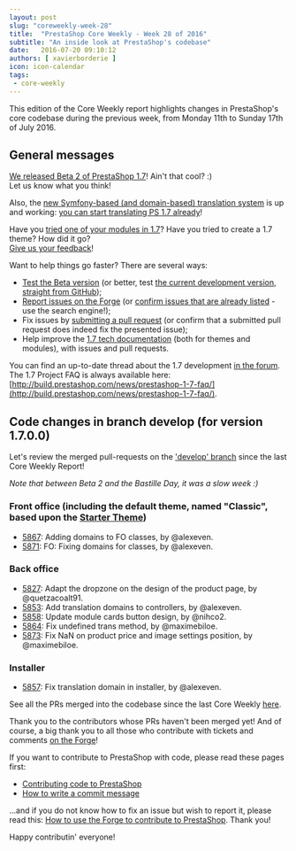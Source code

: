 ```yaml
---
layout: post
slug: "coreweekly-week-28"
title:  "PrestaShop Core Weekly - Week 28 of 2016"
subtitle: "An inside look at PrestaShop's codebase"
date:   2016-07-20 09:10:12
authors: [ xavierborderie ]
icon: icon-calendar
tags:
 - core-weekly
---
```


This edition of the Core Weekly report highlights changes in PrestaShop's core codebase during the previous week, from Monday 11th to Sunday 17th of July 2016.


## General messages

[We released Beta 2 of PrestaShop 1.7](http://build.prestashop.com/news/prestashop-17-beta2/)! Ain't that cool? :)<br/>
Let us know what you think!

Also, the [new Symfony-based (and domain-based) translation system](http://build.prestashop.com/news/new-translation-system-prestashop-17/) is up and working: [you can start translating PS 1.7 already](http://build.prestashop.com/news/translations-prestashop-17/)!

Have you [tried one of your modules in 1.7](http://build.prestashop.com/news/module-development-changes-in-17/)? Have you tried to create a 1.7 theme? How did it go?<br/>
[Give us your feedback](http://build.prestashop.com/news/prestashop-1-7-beta-1-open-for-feedback/)!

Want to help things go faster? There are several ways: 

 * [Test the Beta version](http://build.prestashop.com/news/prestashop-17-beta2/) (or better, test [the current development version, straight from GitHub](https://github.com/PrestaShop/PrestaShop/tree/develop));
 * [Report issues on the Forge](http://forge.prestashop.com/secure/CreateIssue!default.jspa?selectedProjectId=11322&issuetype=1) (or [confirm issues that are already listed](http://forge.prestashop.com/browse/BOOM-738?jql=project%20%3D%20BOOM%20AND%20created%3E%3D-1w%20ORDER%20BY%20created%20DESC) - use the search engine!); 
 * Fix issues by [submitting a pull request](https://github.com/PrestaShop/PrestaShop/pulls) (or confirm that a submitted pull request does indeed fix the presented issue); 
 * Help improve the [1.7 tech documentation](https://github.com/PrestaShop/docs) (both for themes and modules), with issues and pull requests.

You can find an up-to-date thread about the 1.7 development [in the forum](https://www.prestashop.com/forums/topic/480580-want-to-know-more-about-17/).<br/>
The 1.7 Project FAQ is always available here: [http://build.prestashop.com/news/prestashop-1-7-faq/](http://build.prestashop.com/news/prestashop-1-7-faq/).


## Code changes in branch develop (for version 1.7.0.0)

Let's review the merged pull-requests on the ['develop' branch](https://github.com/PrestaShop/PrestaShop/tree/develop) since the last Core Weekly Report!

_Note that between Beta 2 and the Bastille Day, it was a slow week :)_
 
 
### Front office (including the default theme, named "Classic", based upon the [Starter Theme](https://github.com/PrestaShop/PrestaShop/tree/develop/themes/classic))

 * [5867](https://github.com/PrestaShop/PrestaShop/pull/5867): Adding domains to FO classes, by @alexeven.
 * [5871](https://github.com/PrestaShop/PrestaShop/pull/5871): FO: Fixing domains for classes, by @alexeven.


### Back office

 * [5827](https://github.com/PrestaShop/PrestaShop/pull/5827): Adapt the dropzone on the design of the product page, by @quetzacoalt91.
 * [5853](https://github.com/PrestaShop/PrestaShop/pull/5853): Add translation domains to controllers, by @alexeven.
 * [5858](https://github.com/PrestaShop/PrestaShop/pull/5858): Update module cards button design, by @nihco2.
 * [5864](https://github.com/PrestaShop/PrestaShop/pull/5864): Fix undefined trans method, by @maximebiloe.
 * [5873](https://github.com/PrestaShop/PrestaShop/pull/5873): Fix NaN on product price and image settings position, by @maximebiloe.


### Installer
 
 * [5857](https://github.com/PrestaShop/PrestaShop/pull/5857): Fix translation domain in installer, by @alexeven.

 

See all the PRs merged into the codebase since the last Core Weekly [here](https://github.com/PrestaShop/PrestaShop/pulls?q=is%3Apr+merged%3A2016-07-11..2016-07-17+is%3Aclosed).

Thank you to the contributors whose PRs haven't been merged yet! And of course, a big thank you to all those who contribute with tickets and comments [on the Forge](http://forge.prestashop.com/browse/BOOM/?selectedTab=com.atlassian.jira.jira-projects-plugin:summary-panel)!

If you want to contribute to PrestaShop with code, please read these pages first:

 * [Contributing code to PrestaShop](http://doc.prestashop.com/display/PS16/Contributing+code+to+PrestaShop)
 * [How to write a commit message](http://doc.prestashop.com/display/PS16/How+to+write+a+commit+message)

...and if you do not know how to fix an issue but wish to report it, please read this: [How to use the Forge to contribute to PrestaShop](http://doc.prestashop.com/display/PS16/How+to+use+the+Forge+to+contribute+to+PrestaShop). Thank you!

Happy contributin' everyone!
